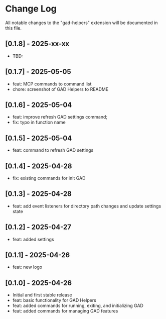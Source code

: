 # Change Log

All notable changes to the "gad-helpers" extension will be documented in this file.

## [0.1.8] - 2025-xx-xx

- TBD:

## [0.1.7] - 2025-05-05

- feat: MCP commands to command list
- chore: screenshot of GAD Helpers to README

## [0.1.6] - 2025-05-04

- feat: improve refresh GAD settings command;
- fix: typo in function name

## [0.1.5] - 2025-05-04

- feat: command to refresh GAD settings

## [0.1.4] - 2025-04-28

- fix: existing commands for init GAD

## [0.1.3] - 2025-04-28

- feat: add event listeners for directory path changes and update settings state

## [0.1.2] - 2025-04-27

- feat: added settings

## [0.1.1] - 2025-04-26

- feat: new logo

## [0.1.0] - 2025-04-26

- Initial and first stable release
- feat: basic functionality for GAD Helpers
- feat: added commands for running, exiting, and initializing GAD
- feat: added commands for managing GAD features
